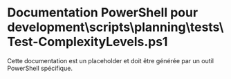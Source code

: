 # Documentation PowerShell pour development\scripts\planning\tests\Test-ComplexityLevels.ps1

Cette documentation est un placeholder et doit être générée par un outil PowerShell spécifique.
